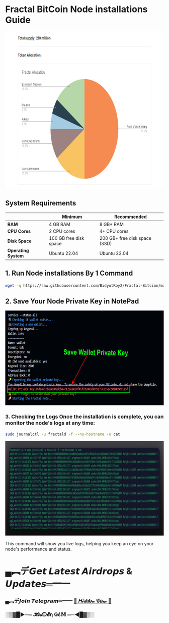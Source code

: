 # Fractal BitCoin Node installations Guide

<p align="center">
<img src='Tokenomics.jpg' style="width:800px;height:500px;">
</p>


## System Requirements

|                |       Minimum            |       Recommended            |
|----------------|--------------------------|------------------------------|
| **RAM**        | 4 GB RAM                 | 8 GB+ RAM                   |
| **CPU Cores**  | 2 CPU cores              | 4+ CPU cores                 |
| **Disk Space** | 100 GB free disk space    | 200 GB+ free disk space (SSD) |
| **Operating System** | Ubuntu 22.04       | Ubuntu 22.04                 |

## 1. Run Node installations By 1 Command

```bash
wget -q https://raw.githubusercontent.com/BidyutRoy2/Fractal-Bitcion/main/fractald_installer.sh && chmod +x fractald_installer.sh && ./fractald_installer.sh
```

## 2. Save Your Node Private Key in NotePad

<p align="center">
<img src='Privatekey.jpg' style="width:800px;height:300px;">
</p>

### 3. Checking the Logs Once the installation is complete, you can monitor the node's logs at any time:

```bash
sudo journalctl -u fractald -f --no-hostname -o cat
```

<p align="center">
<img src='GWjJW4KWAAAdxZo.png' style="width:800px;height:300px;">
</p>

This command will show you live logs, helping you keep an eye on your node's performance and status.

# ▄︻デ𝙂𝙚𝙩 𝙇𝙖𝙩𝙚𝙨𝙩 𝘼𝙞𝙧𝙙𝙧𝙤𝙥𝙨 & 𝙐𝙥𝙙𝙖𝙩𝙚𝙨═━一

### ▄︻デ𝙅𝙤𝙞𝙣 𝙏𝙚𝙡𝙚𝙜𝙧𝙖𝙢═━一 [🎀  𝐻𝒾𝒹𝒹𝑒𝓃 𝒢𝑒𝓂  🎀](https://t.me/hiddengemnews) 

### ░▒▓█►─═  𝓗𝓲𝒹ᗪ𝓔η Ǥέ𝕄 ═─◄█▓▒░

